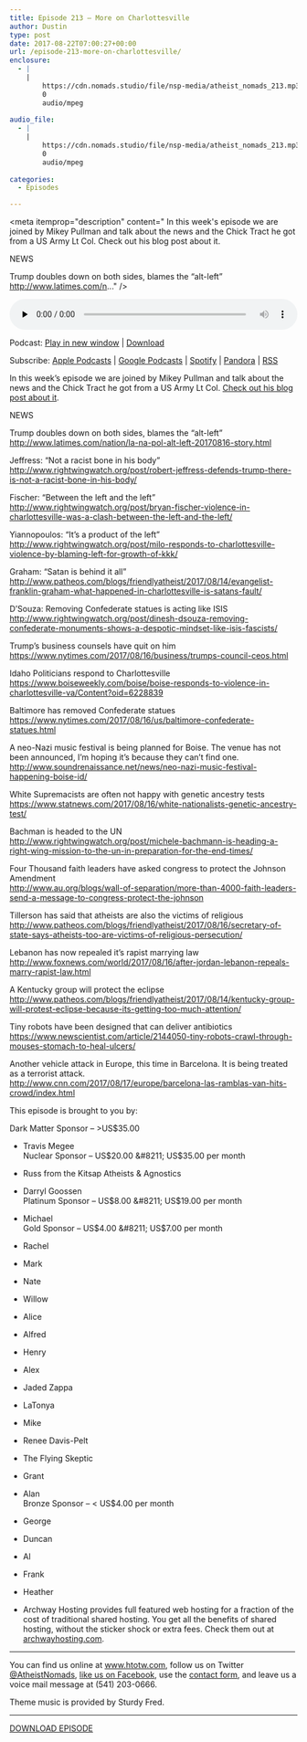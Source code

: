 ```yaml
---
title: ﻿Episode 213 – More on Charlottesville
author: Dustin
type: post
date: 2017-08-22T07:00:27+00:00
url: /﻿episode-213-more-on-charlottesville/
enclosure:
  - |
    |
        https://cdn.nomads.studio/file/nsp-media/atheist_nomads_213.mp3
        0
        audio/mpeg
        
audio_file:
  - |
    |
        https://cdn.nomads.studio/file/nsp-media/atheist_nomads_213.mp3
        0
        audio/mpeg
        
categories:
  - Episodes

---
```

<div itemscope itemtype="http://schema.org/AudioObject">
  <meta itemprop="name" content="﻿Episode 213 &#8211; More on Charlottesville" />
  
  <meta itemprop="uploadDate" content="2017-08-22T01:00:27-06:00" />
  
  <meta itemprop="encodingFormat" content="audio/mpeg" />
  
  <meta itemprop="description" content="
In this week's episode we are joined by Mikey Pullman and talk about the news and the Chick Tract he got from a US Army Lt Col. Check out his blog post about it.

NEWS

Trump doubles down on both sides, blames the “alt-left”
http://www.latimes.com/n..." />
  
  <meta itemprop="contentUrl" content="https://dts.podtrac.com/redirect.mp3/cdn.nomads.studio/file/nsp-media/atheist_nomads_213.mp3" />
  </p> 
  
  <div class="powerpress_player" id="powerpress_player_8476">
    <audio class="wp-audio-shortcode" id="audio-1610-220" preload="none" style="width: 100%;" controls="controls"><source type="audio/mpeg" src="https://dts.podtrac.com/redirect.mp3/cdn.nomads.studio/file/nsp-media/atheist_nomads_213.mp3?_=220" /><a href="https://dts.podtrac.com/redirect.mp3/cdn.nomads.studio/file/nsp-media/atheist_nomads_213.mp3">https://dts.podtrac.com/redirect.mp3/cdn.nomads.studio/file/nsp-media/atheist_nomads_213.mp3</a></audio>
  </div>
</div>

<p class="powerpress_links powerpress_links_mp3">
  Podcast: <a href="https://dts.podtrac.com/redirect.mp3/cdn.nomads.studio/file/nsp-media/atheist_nomads_213.mp3" class="powerpress_link_pinw" target="_blank" title="Play in new window" onclick="return powerpress_pinw('https://htotw.com/?powerpress_pinw=1610-podcast');" rel="nofollow">Play in new window</a> | <a href="https://dts.podtrac.com/redirect.mp3/cdn.nomads.studio/file/nsp-media/atheist_nomads_213.mp3" class="powerpress_link_d" title="Download" rel="nofollow" download="atheist_nomads_213.mp3">Download</a>
</p>

<p class="powerpress_links powerpress_subscribe_links">
  Subscribe: <a href="https://podcasts.apple.com/us/podcast/humanists-take-on-the-world/id530050098?mt=2&ls=1" class="powerpress_link_subscribe powerpress_link_subscribe_itunes" target="_blank" title="Subscribe on Apple Podcasts" rel="nofollow">Apple Podcasts</a> | <a href="https://www.google.com/podcasts?feed=aHR0cDovL2F0aGVpc3Rub21hZHMubGlic3luLmNvbS9yc3M%3D" class="powerpress_link_subscribe powerpress_link_subscribe_googleplay" target="_blank" title="Subscribe on Google Podcasts" rel="nofollow">Google Podcasts</a> | <a href="https://open.spotify.com/show/3LzK2xZGike6Tc1GEMtMbr?si=LieN9SNuTpq96smuaUsH8A" class="powerpress_link_subscribe powerpress_link_subscribe_spotify" target="_blank" title="Subscribe on Spotify" rel="nofollow">Spotify</a> | <a href="https://www.pandora.com/podcast/atheist-nomads/PC:10122?corr=62071012&part=ug" class="powerpress_link_subscribe powerpress_link_subscribe_pandora" target="_blank" title="Subscribe on Pandora" rel="nofollow">Pandora</a> | <a href="https://htotw.com/feed/podcast/" class="powerpress_link_subscribe powerpress_link_subscribe_rss" target="_blank" title="Subscribe via RSS" rel="nofollow">RSS</a>
</p>

<center>
</center>

  
In this week&#8217;s episode we are joined by Mikey Pullman and talk about the news and the Chick Tract he got from a US Army Lt Col. [Check out his blog post about it][1].

NEWS

Trump doubles down on both sides, blames the “alt-left”  
<http://www.latimes.com/nation/la-na-pol-alt-left-20170816-story.html>

Jeffress: “Not a racist bone in his body”  
 <http://www.rightwingwatch.org/post/robert-jeffress-defends-trump-there-is-not-a-racist-bone-in-his-body/>

Fischer: “Between the left and the left”  
 <http://www.rightwingwatch.org/post/bryan-fischer-violence-in-charlottesville-was-a-clash-between-the-left-and-the-left/>

Yiannopoulos: “It’s a product of the left”  
 <http://www.rightwingwatch.org/post/milo-responds-to-charlottesville-violence-by-blaming-left-for-growth-of-kkk/>

Graham: “Satan is behind it all”  
 <http://www.patheos.com/blogs/friendlyatheist/2017/08/14/evangelist-franklin-graham-what-happened-in-charlottesville-is-satans-fault/>

D’Souza: Removing Confederate statues is acting like ISIS  
 <http://www.rightwingwatch.org/post/dinesh-dsouza-removing-confederate-monuments-shows-a-despotic-mindset-like-isis-fascists/>

Trump&#8217;s business counsels have quit on him  
 <https://www.nytimes.com/2017/08/16/business/trumps-council-ceos.html>

Idaho Politicians respond to Charlottesville  
 <https://www.boiseweekly.com/boise/boise-responds-to-violence-in-charlottesville-va/Content?oid=6228839>

Baltimore has removed Confederate statues  
 <https://www.nytimes.com/2017/08/16/us/baltimore-confederate-statues.html>

A neo-Nazi music festival is being planned for Boise. The venue has not been announced, I&#8217;m hoping it&#8217;s because they can&#8217;t find one.  
 <http://www.soundrenaissance.net/news/neo-nazi-music-festival-happening-boise-id/>

White Supremacists are often not happy with genetic ancestry tests  
 <https://www.statnews.com/2017/08/16/white-nationalists-genetic-ancestry-test/>

Bachman is headed to the UN  
<http://www.rightwingwatch.org/post/michele-bachmann-is-heading-a-right-wing-mission-to-the-un-in-preparation-for-the-end-times/>

Four Thousand faith leaders have asked congress to protect the Johnson Amendment  
 <http://www.au.org/blogs/wall-of-separation/more-than-4000-faith-leaders-send-a-message-to-congress-protect-the-johnson>

Tillerson has said that atheists are also the victims of religious  
 <http://www.patheos.com/blogs/friendlyatheist/2017/08/16/secretary-of-state-says-atheists-too-are-victims-of-religious-persecution/>

Lebanon has now repealed it’s rapist marrying law  
 <http://www.foxnews.com/world/2017/08/16/after-jordan-lebanon-repeals-marry-rapist-law.html>

A Kentucky group will protect the eclipse  
 <http://www.patheos.com/blogs/friendlyatheist/2017/08/14/kentucky-group-will-protest-eclipse-because-its-getting-too-much-attention/>

Tiny robots have been designed that can deliver antibiotics  
 <https://www.newscientist.com/article/2144050-tiny-robots-crawl-through-mouses-stomach-to-heal-ulcers/>

Another vehicle attack in Europe, this time in Barcelona. It is being treated as a terrorist attack.  
 <http://www.cnn.com/2017/08/17/europe/barcelona-las-ramblas-van-hits-crowd/index.html>

This episode is brought to you by:

Dark Matter Sponsor &#8211; >US$35.00  
* Travis Megee  
Nuclear Sponsor &#8211; US$20.00 &#8211; US$35.00 per month  
* Russ from the Kitsap Atheists & Agnostics  
* Darryl Goossen  
Platinum Sponsor &#8211; US$8.00 &#8211; US$19.00 per month  
* Michael  
Gold Sponsor &#8211; US$4.00 &#8211; US$7.00 per month  
* Rachel  
* Mark  
* Nate  
* Willow  
* Alice  
* Alfred  
* Henry  
* Alex  
* Jaded Zappa  
* LaTonya  
* Mike  
* Renee Davis-Pelt  
* The Flying Skeptic  
* Grant  
* Alan  
Bronze Sponsor &#8211; < US$4.00 per month  
* George  
* Duncan  
* Al  
* Frank  
* Heather

* Archway Hosting provides full featured web hosting for a fraction of the cost of traditional shared hosting. You get all the benefits of shared hosting, without the sticker shock or extra fees. Check them out at <a href="http://archwayhosting.com/" target="_blank" rel="noopener">archwayhosting.com</a>.

<hr width="500" />

You can find us online at <a href="https://www.htotw.com/" target="_blank" rel="noopener">www.htotw.com</a>, follow us on Twitter <a href="https://htotw.com/twitter" target="_blank" rel="noopener">@AtheistNomads</a>, <a href="https://htotw.com/facebook" target="_blank" rel="noopener">like us on Facebook</a>, use the [contact form](https://htotw.com/contact), and leave us a voice mail message at (541) 203-0666.

Theme music is provided by Sturdy Fred.

<hr width="”500”" />

[DOWNLOAD EPISODE][2]

 [1]: http://beardedatheist.blogspot.com/2017/08/i-was-at-work-when-military-officer-in.html
 [2]: https://dts.podtrac.com/redirect.mp3/cdn.nomads.studio/file/nsp-media/atheist_nomads_213.mp3